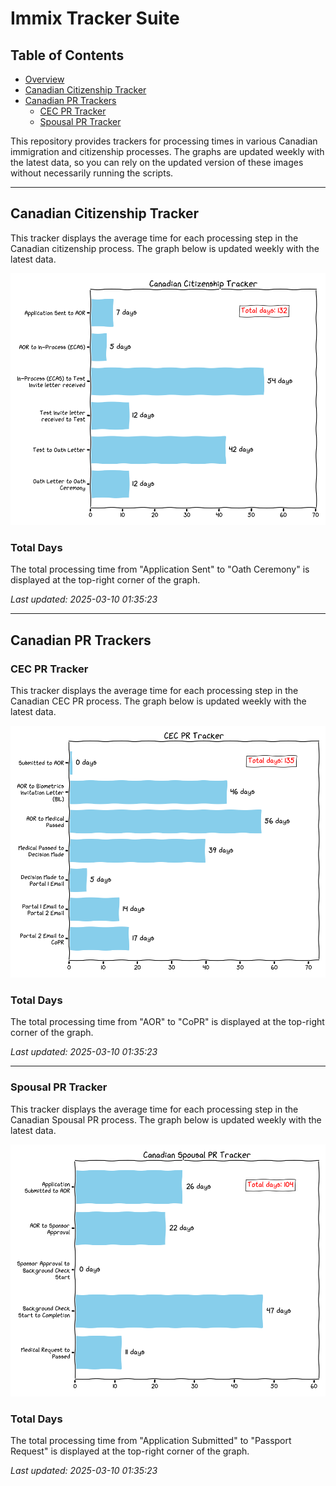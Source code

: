 # Immix Tracker Suite

## Table of Contents
- [Overview](#immix-tracker-suite)
- [Canadian Citizenship Tracker](#canadian-citizenship-tracker)
- [Canadian PR Trackers](#canadian-pr-trackers)
  - [CEC PR Tracker](#cec-pr-tracker)
  - [Spousal PR Tracker](#spousal-pr-tracker)

This repository provides trackers for processing times in various Canadian immigration and citizenship processes. The graphs are updated weekly with the latest data, so you can rely on the updated version of these images without necessarily running the scripts.

---

## Canadian Citizenship Tracker

This tracker displays the average time for each processing step in the Canadian citizenship process. The graph below is updated weekly with the latest data.

![Canadian Citizenship Tracker](citizenship/citizenship_tracker.png)

### Total Days
The total processing time from "Application Sent" to "Oath Ceremony" is displayed at the top-right corner of the graph.

_Last updated: 2025-03-10 01:35:23_

---

## Canadian PR Trackers

### CEC PR Tracker

This tracker displays the average time for each processing step in the Canadian CEC PR process. The graph below is updated weekly with the latest data.

![CEC PR Tracker](pr/cec/cec_pr_tracker.png)

### Total Days
The total processing time from "AOR" to "CoPR" is displayed at the top-right corner of the graph.

_Last updated: 2025-03-10 01:35:23_

---

### Spousal PR Tracker

This tracker displays the average time for each processing step in the Canadian Spousal PR process. The graph below is updated weekly with the latest data.

![Spousal PR Tracker](pr/spousal/spousal_pr_tracker.png)

### Total Days
The total processing time from "Application Submitted" to "Passport Request" is displayed at the top-right corner of the graph.

_Last updated: 2025-03-10 01:35:23_

